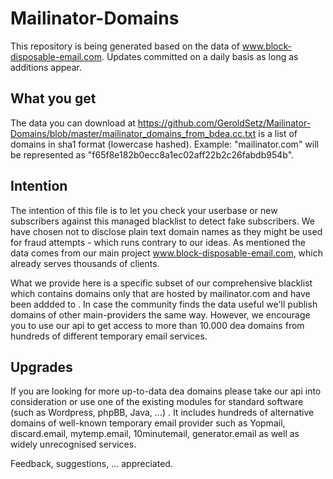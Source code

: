 # Mailinator-Domains
This repository is being generated based on the data of www.block-disposable-email.com. Updates committed on a daily basis as long as additions appear.

## What you get
The data you can download at https://github.com/GeroldSetz/Mailinator-Domains/blob/master/mailinator_domains_from_bdea.cc.txt is a list of domains in sha1 format (lowercase hashed). 
Example: "mailinator.com" will be represented as "f65f8e182b0ecc8a1ec02aff22b2c26fabdb954b". 

## Intention
The intention of this file is to let you check your userbase or new subscribers against this managed blacklist to detect fake subscribers. We have chosen not to disclose plain text domain names as they might be used for fraud attempts - which runs contrary to our ideas. As mentioned the data comes from our main project www.block-disposable-email.com, which already serves thousands of clients.

What we provide here is a specific subset of our comprehensive blacklist which contains domains only that are hosted by mailinator.com and have been addded to . In case the community finds the data useful we'll publish domains of other main-providers the same way. However, we encourage you to use our api to get access to more than 10.000 dea domains from hundreds of different temporary email services.

## Upgrades
If you are looking for more up-to-data dea domains please take our api into consideration or use one of the existing modules for standard software (such as Wordpress, phpBB, Java, ...) . It includes hundreds of alternative domains of well-known temporary email provider such as Yopmail, discard.email, mytemp.email, 10minutemail, generator.email as well as widely unrecognised services. 

Feedback, suggestions, ... appreciated.
